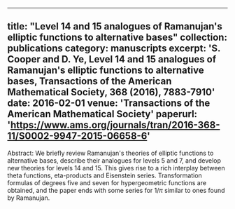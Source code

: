 
---
title: "Level 14 and 15 analogues of Ramanujan's elliptic functions to alternative bases"
collection: publications
category: manuscripts
excerpt: 'S. Cooper and D. Ye, Level 14 and 15 analogues of Ramanujan's elliptic functions to alternative bases, Transactions of the American Mathematical Society, 368 (2016), 7883-7910'
date: 2016-02-01
venue: 'Transactions of the American Mathematical Society'
paperurl: 'https://www.ams.org/journals/tran/2016-368-11/S0002-9947-2015-06658-6'
---

Abstract:  We briefly review Ramanujan's theories of elliptic functions to alternative bases,
describe their analogues for levels 5 and 7, and develop new theories for levels 14 and 15.
This gives rise to a rich interplay between
theta functions, eta-products and Eisenstein series. Transformation formulas of degrees five and seven
for hypergeometric functions are obtained, and the paper ends with some series for $1/\pi$
similar to ones found by Ramanujan.

